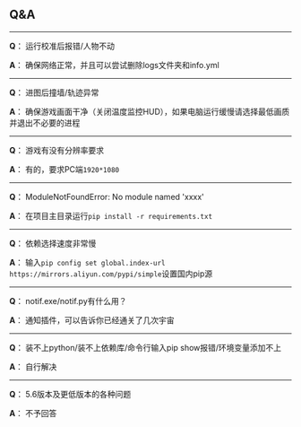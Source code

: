 <!--
 * @Author: Night-stars-1 nujj1042633805@gmail.com
 * @Date: 2023-05-24 11:46:14
 * @LastEditors: Night-stars-1 nujj1042633805@gmail.com
 * @LastEditTime: 2023-06-01 14:27:29
 * @Description: 
 * 
 * Copyright (c) 2023 by Night-stars-1, All Rights Reserved. 
-->
## Q&A
---

**Q**： 运行校准后报错/人物不动

**A**： 确保网络正常，并且可以尝试删除logs文件夹和info.yml

---

**Q**： 进图后撞墙/轨迹异常

**A**： 确保游戏画面干净（关闭温度监控HUD），如果电脑运行缓慢请选择最低画质并退出不必要的进程

---

**Q**： 游戏有没有分辨率要求

**A**： 有的，要求PC端`1920*1080`

---

**Q**： ModuleNotFoundError: No module named 'xxxx'

**A**： 在项目主目录运行`pip install -r requirements.txt`

---

**Q**： 依赖选择速度非常慢

**A**： 输入`pip config set global.index-url https://mirrors.aliyun.com/pypi/simple`设置国内pip源

---

**Q**： notif.exe\/notif.py有什么用？

**A**： 通知插件，可以告诉你已经通关了几次宇宙

---

**Q**： 装不上python\/装不上依赖库\/命令行输入pip show报错\/环境变量添加不上

**A**： 自行解决

---

**Q**： 5.6版本及更低版本的各种问题

**A**： 不予回答

